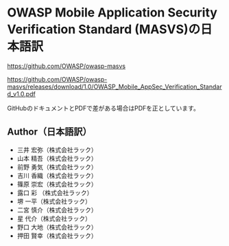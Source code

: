 # OWASP Mobile Application Security Verification Standard (MASVS)の日本語訳

https://github.com/OWASP/owasp-masvs

https://github.com/OWASP/owasp-masvs/releases/download/1.0/OWASP_Mobile_AppSec_Verification_Standard_v1.0.pdf

GitHubのドキュメントとPDFで差がある場合はPDFを正としています。


## Author（日本語訳）
 - 三井  宏弥（株式会社ラック）
 - 山本  精吾（株式会社ラック）
 - 前野  勇気（株式会社ラック） 
 - 吉川  香織（株式会社ラック）
 - 篠原  崇宏（株式会社ラック）
 - 露口  彩  （株式会社ラック）
 - 堺    一平（株式会社ラック）
 - 二宮  慎介（株式会社ラック）
 - 星    代介（株式会社ラック）
 - 野口  大地（株式会社ラック）
 - 押田  賢幸（株式会社ラック）
